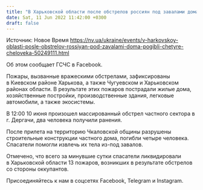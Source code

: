 ```yaml
---
title: "В Харьковской области после обстрелов россиян под завалами дома погибли четыре человека"
date: Sat, 11 Jun 2022 11:42:00 +0300
draft: false
---
```

Источник: Новое Время https://nv.ua/ukraine/events/v-harkovskoy-oblasti-posle-obstrelov-rossiyan-pod-zavalami-doma-pogibli-chetyre-cheloveka-50249111.html


Об этом сообщает ГСЧС в Facebook.

 Пожары, вызванные вражескими обстрелами, зафиксированы в Киевском районе Харькова, а также Чугуевском и Харьковском районах области. В результате этих пожаров пострадали жилые дома, хозяйственные постройки, производственные здания, легковые автомобили, а также экосистемы.

В 12:00 10 июня произошел массированный обстрел частного сектора в г. Дергачи, два человека получили ранения.

После прилета на территорию Чкаловской общины разрушены строительные конструкции частного дома, погибли четыре человека. Спасатели помогли извлечь их тела из-под завалов.

Отмечено, что всего за минувшие сутки спасатели ликвидировали в Харьковской области 13 пожаров, возникших в результате обстрелов со стороны оккупантов.

Присоединяйтесь к нам в соцсетях Facebook, Telegram и Instagram.
